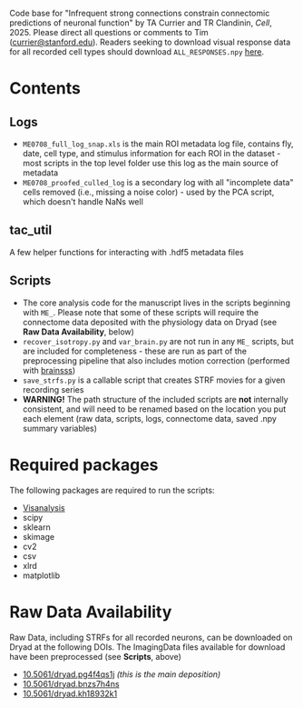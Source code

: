 Code base for "Infrequent strong connections constrain connectomic predictions of neuronal function" by TA Currier and TR Clandinin, *Cell*, 2025. Please direct all questions or comments to Tim (currier@stanford.edu). Readers seeking to download visual response data for all recorded cell types should download `ALL_RESPONSES.npy` [here](10.5061/dryad.pg4f4qs1j).

# Contents

## Logs
- `ME0708_full_log_snap.xls` is the main ROI metadata log file, contains fly, date, cell type, and stimulus information for each ROI in the dataset - most scripts in the top level folder use this log as the main source of metadata
- `ME0708_proofed_culled_log` is a secondary log with all "incomplete data" cells removed (i.e., missing a noise color) - used by the PCA script, which doesn't handle NaNs well

## tac_util
A few helper functions for interacting with .hdf5 metadata files

## Scripts
- The core analysis code for the manuscript lives in the scripts beginning with `ME_`. Please note that some of these scripts will require the connectome data deposited with the physiology data on Dryad (see **Raw Data Availability**, below)
- `recover_isotropy.py` and `var_brain.py` are not run in any `ME_` scripts, but are included for completeness - these are run as part of the preprocessing pipeline that also includes motion correction (performed with [brainsss](https://github.com/ClandininLab/brainsss))
- `save_strfs.py` is a callable script that creates STRF movies for a given recording series
- **WARNING!** The path structure of the included scripts are **not** internally consistent, and will need to be renamed based on the location you put each element (raw data, scripts, logs, connectome data, saved .npy summary variables)

# Required packages
The following packages are required to run the scripts:
- [Visanalysis](https://github.com/ClandininLab/visanalysis)
- scipy
- sklearn
- skimage
- cv2
- csv
- xlrd
- matplotlib

# Raw Data Availability
Raw Data, including STRFs for all recorded neurons, can be downloaded on Dryad at the following DOIs. The ImagingData files available for download have been preprocessed (see **Scripts**, above)
- [10.5061/dryad.pg4f4qs1j]() *(this is the main deposition)*
- [10.5061/dryad.bnzs7h4ns]()
- [10.5061/dryad.kh18932k1]()
